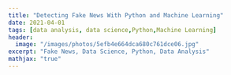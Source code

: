 ```yaml
---
title: "Detecting Fake News With Python and Machine Learning"
date: 2021-04-01
tags: [data analysis, data science,Python,Machine Learning]
header:
  image: "/images/photos/5efb4e664dca680c761dce06.jpg"
excerpt: "Fake News, Data Science, Python, Data Analysis"
mathjax: "true"
---
```


